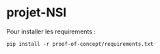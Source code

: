 # projet-NSI

Pour installer les requirements : 
```shell
pip install -r proof-of-concept/requirements.txt
```